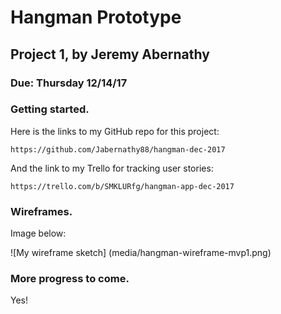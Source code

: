 # Hangman Prototype
## Project 1, by Jeremy Abernathy
### Due: Thursday 12/14/17

### Getting started.

Here is the links to my GitHub repo for this project:

```
https://github.com/Jabernathy88/hangman-dec-2017
```

And the link to my Trello for tracking user stories:
```
https://trello.com/b/SMKLURfg/hangman-app-dec-2017
```

### Wireframes.

Image below: 

![My wireframe sketch]
(media/hangman-wireframe-mvp1.png)

### More progress to come.

Yes!